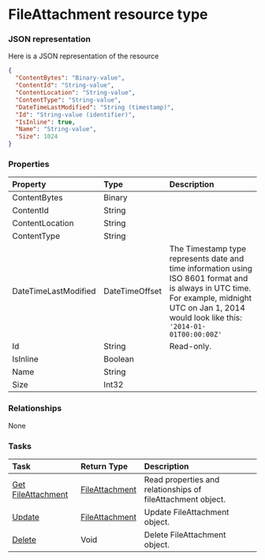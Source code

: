# FileAttachment resource type



### JSON representation

Here is a JSON representation of the resource

<!-- {
  "blockType": "resource",
  "optionalProperties": [

  ],
  "@odata.type": "microsoft.graph.fileattachment"
}-->

```json
{
  "ContentBytes": "Binary-value",
  "ContentId": "String-value",
  "ContentLocation": "String-value",
  "ContentType": "String-value",
  "DateTimeLastModified": "String (timestamp)",
  "Id": "String-value (identifier)",
  "IsInline": true,
  "Name": "String-value",
  "Size": 1024
}

```
### Properties
| Property	   | Type	|Description|
|:---------------|:--------|:----------|
|ContentBytes|Binary||
|ContentId|String||
|ContentLocation|String||
|ContentType|String||
|DateTimeLastModified|DateTimeOffset|The Timestamp type represents date and time information using ISO 8601 format and is always in UTC time. For example, midnight UTC on Jan 1, 2014 would look like this: `'2014-01-01T00:00:00Z'`|
|Id|String| Read-only.|
|IsInline|Boolean||
|Name|String||
|Size|Int32||

### Relationships
None


### Tasks

| Task		   | Return Type	|Description|
|:---------------|:--------|:----------|
|[Get FileAttachment](../api/fileattachment_get.md) | [FileAttachment](fileattachment.md) |Read properties and relationships of fileAttachment object.|
|[Update](../api/fileattachment_update.md) | [FileAttachment](fileattachment.md)	|Update FileAttachment object. |
|[Delete](../api/fileattachment_delete.md) | Void	|Delete FileAttachment object. |

<!-- uuid: 02748fbd-f927-4436-be52-f58ea503f74e
2015-10-18 19:39:26 UTC -->
<!-- {
  "type": "#page.annotation",
  "description": "FileAttachment resource",
  "keywords": "",
  "section": "documentation",
  "tocPath": ""
}-->